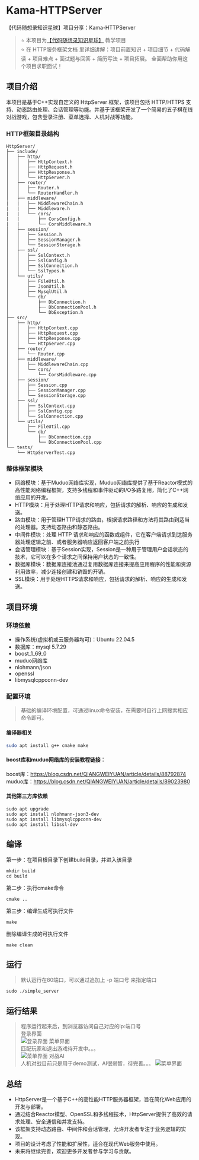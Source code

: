 # Kama-HTTPServer
【代码随想录知识星球】项目分享：Kama-HTTPServer

>⭐️ 本项目为[【代码随想录知识星球】](https://programmercarl.com/other/kstar.html) 教学项目  
>⭐️ 在 HTTP服务框架文档 里详细讲解：项目前置知识 + 项目细节 + 代码解读 + 项目难点 + 面试题与回答 + 简历写法 + 项目拓展。 全面帮助你用这个项目求职面试！
## 项目介绍
本项目是基于C++实现自定义的 HttpServer 框架，该项目包括 HTTP/HTTPS 支持、动态路由处理、会话管理等功能。并基于该框架开发了一个简易的五子棋在线对战游戏，包含登录注册、菜单选择、人机对战等功能。
### HTTP框架目录结构
```
HttpServer/
├── include/
│   ├── http/
│   │   ├── HttpContext.h
│   │   ├── HttpRequest.h
│   │   ├── HttpResponse.h
│   │   └── HttpServer.h
│   ├── router/
│   │   ├── Router.h
│   │   └── RouterHandler.h
│   ├── middleware/
|   |   ├── MiddlewareChain.h
|   |   ├── Middleware.h
|   |   └── cors/
|   |       ├── CorsConfig.h
|   |       └── CorsMiddleware.h
│   ├── session/                
│   │   ├── Session.h
│   │   ├── SessionManager.h
│   │   └── SessionStorage.h
│   ├── ssl/
│   │   ├── SslContext.h
│   │   ├── SslConfig.h
│   │   ├── SslConnection.h
│   │   └── SslTypes.h
│   └── utils/
│       ├── FileUtil.h
│       ├── JsonUtil.h
│       ├── MysqlUtil.h
│       └── db/
│           ├── DbConnection.h
│           ├── DbConnectionPool.h
│           └── DbException.h
├── src/
│   ├── http/
│   │   ├── HttpContext.cpp
│   │   ├── HttpRequest.cpp
│   │   ├── HttpResponse.cpp
│   │   └── HttpServer.cpp
│   ├── router/
│   │   └── Router.cpp
│   ├── middleware/
│   │   ├── MiddlewareChain.cpp
│   │   └── cors/
│   │       └── CorsMiddleware.cpp
│   ├── session/                
│   │   ├── Session.cpp
│   │   ├── SessionManager.cpp
│   │   └── SessionStorage.cpp
│   ├── ssl/
│   │   ├── SslContext.cpp
│   │   ├── SslConfig.cpp
│   │   └── SslConnection.cpp
│   └── utils/
│       ├── FileUtil.cpp
│       └── db/
│           ├── DbConnection.cpp
│           └── DbConnectionPool.cpp
└── tests/
    └── HttpServerTest.cpp
```
### 整体框架模块
- 网络模块：基于Muduo网络库实现，Muduo网络库提供了基于Reactor模式的高性能网络编程框架，支持多线程和事件驱动的I/O多路复用，简化了C++网络应用的开发。
- HTTP模块：用于处理HTTP请求和响应，包括请求的解析、响应的生成和发送。
- 路由模块：用于管理HTTP请求的路由，根据请求路径和方法将其路由到适当的处理器。支持动态路由和静态路由。
- 中间件模块：处理 HTTP 请求和响应的函数或组件，它在客户端请求到达服务器处理逻辑之前、或者服务器响应返回客户端之前执行
- 会话管理模块：基于Session实现，Session是一种用于管理用户会话状态的技术，它可以在多个请求之间保持用户状态的一致性。
- 数据库模块：数据库连接池通过复用数据库连接来提高应用程序的性能和资源利用效率，减少连接创建和销毁的开销。
- SSL模块：用于处理HTTPS请求和响应，包括请求的解析、响应的生成和发送。

## 项目环境
### 环境依赖
- 操作系统(虚拟机或云服务器均可)：Ubuntu 22.04.5
- 数据库：mysql 5.7.29
- boost_1_69_0
- muduo网络库
- nlohmann/json
- openssl
- libmysqlcppconn-dev

### 配置环境
>基础的编译环境配置，可通过linux命令安装，在需要时自行上网搜索相应命令即可。
#### 编译器相关
```sh
sudo apt install g++ cmake make
```  
#### boost库和muduo网络库的安装教程链接：  
boost库：https://blog.csdn.net/QIANGWEIYUAN/article/details/88792874  
muduo库：https://blog.csdn.net/QIANGWEIYUAN/article/details/89023980  
#### 其他第三方库依赖
```
sudo apt upgrade
sudo apt install nlohmann-json3-dev
sudo apt install libmysqlcppconn-dev
sudo apt install libssl-dev
```

## 编译
第一步：在项目根目录下创建build目录，并进入该目录
```
mkdir build
cd build
```
第二步：执行cmake命令
```
cmake ..
```
第三步：编译生成可执行文件
```
make
```  
删除编译生成的可执行文件
```
make clean
```  
## 运行
> 默认运行在80端口，可以通过追加上 -p 端口号 来指定端口
```
sudo ./simple_server
```  

## 运行结果
> 程序运行起来后，到浏览器访问自己对应的ip:端口号  
登录界面  
![登录界面](images/image1.png)
菜单界面  
> 匹配玩家和退出游戏待开发中。。。  
![菜单界面](images/image2.png)
对战AI  
> 人机对战目前只是用于demo测试，AI很弱智，待完善。。。 
![菜单界面](images/image3.png) 

## 总结
- HttpServer是一个基于C++的高性能HTTP服务器框架，旨在简化Web应用的开发与部署。
- 通过结合Reactor模型、OpenSSL和多线程技术，HttpServer提供了高效的请求处理、安全通信和并发支持。
- 该框架支持动态路由、中间件和会话管理，允许开发者专注于业务逻辑的实现。
- 项目的设计考虑了性能和扩展性，适合在现代Web服务中使用。
- 未来将继续完善，欢迎更多开发者参与学习与贡献。



